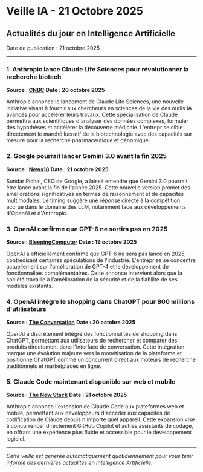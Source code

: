 # Veille IA - 21 Octobre 2025

## Actualités du jour en Intelligence Artificielle

Date de publication : 21 octobre 2025

---

### 1. Anthropic lance Claude Life Sciences pour révolutionner la recherche biotech
**Source : [CNBC](https://www.cnbc.com/2025/10/20/anthropic-claude-life-sciences-research-ai.html)**
**Date : 20 octobre 2025**

Anthropic annonce le lancement de Claude Life Sciences, une nouvelle initiative visant à fournir aux chercheurs en sciences de la vie des outils IA avancés pour accélérer leurs travaux. Cette spécialisation de Claude permettra aux scientifiques d'analyser des données complexes, formuler des hypothèses et accélérer la découverte médicale. L'entreprise cible directement le marché lucratif de la biotechnologie avec des capacités sur mesure pour la recherche pharmaceutique et génomique.

### 2. Google pourrait lancer Gemini 3.0 avant la fin 2025
**Source : [News18](https://www.news18.com/tech/gemini-3-0-ai-model-may-release-before-end-of-2025-what-google-ceo-sundar-pichai-said-ws-l-9649016.html)**
**Date : 21 octobre 2025**

Sundar Pichai, CEO de Google, a laissé entendre que Gemini 3.0 pourrait être lancé avant la fin de l'année 2025. Cette nouvelle version promet des améliorations significatives en termes de raisonnement et de capacités multimodales. Le timing suggère une réponse directe à la compétition accrue dans le domaine des LLM, notamment face aux développements d'OpenAI et d'Anthropic.

### 3. OpenAI confirme que GPT-6 ne sortira pas en 2025
**Source : [BleepingComputer](https://www.bleepingcomputer.com/news/artificial-intelligence/openai-confirms-gpt-6-is-not-shipping-in-2025/)**
**Date : 19 octobre 2025**

OpenAI a officiellement confirmé que GPT-6 ne sera pas lancé en 2025, contredisant certaines spéculations de l'industrie. L'entreprise se concentre actuellement sur l'amélioration de GPT-4 et le développement de fonctionnalités complémentaires. Cette annonce intervient alors que la société travaille à l'amélioration de la sécurité et de la fiabilité de ses modèles existants.

### 4. OpenAI intègre le shopping dans ChatGPT pour 800 millions d'utilisateurs
**Source : [The Conversation](https://theconversation.com/openai-slipped-shopping-into-800-million-chatgpt-users-chats-heres-why-that-matters-267402)**
**Date : 20 octobre 2025**

OpenAI a discrètement intégré des fonctionnalités de shopping dans ChatGPT, permettant aux utilisateurs de rechercher et comparer des produits directement dans l'interface de conversation. Cette intégration marque une évolution majeure vers la monétisation de la plateforme et positionne ChatGPT comme un concurrent direct aux moteurs de recherche traditionnels et marketplaces en ligne.

### 5. Claude Code maintenant disponible sur web et mobile
**Source : [The New Stack](https://thenewstack.io/anthropics-claude-code-comes-to-web-and-mobile/)**
**Date : 21 octobre 2025**

Anthropic annonce l'extension de Claude Code aux plateformes web et mobile, permettant aux développeurs d'accéder aux capacités de codification de Claude depuis n'importe quel appareil. Cette expansion vise à concurrencer directement GitHub Copilot et autres assistants de codage, en offrant une expérience plus fluide et accessible pour le développement logiciel.

---

*Cette veille est générée automatiquement quotidiennement pour vous tenir informé des dernières actualités en Intelligence Artificielle.*